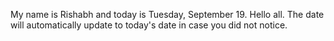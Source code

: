 My name is Rishabh and today is Tuesday, September 19. Hello all. The date will automatically update to today's date in case you did not notice.
